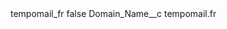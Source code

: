 <?xml version="1.0" encoding="UTF-8"?>
<CustomMetadata xmlns="http://soap.sforce.com/2006/04/metadata" xmlns:xsi="http://www.w3.org/2001/XMLSchema-instance" xmlns:xsd="http://www.w3.org/2001/XMLSchema">
    <label>tempomail_fr</label>
    <protected>false</protected>
    <values>
        <field>Domain_Name__c</field>
        <value xsi:type="xsd:string">tempomail.fr</value>
    </values>
</CustomMetadata>
